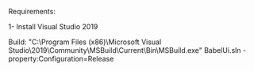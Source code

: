 Requirements:

1- Install Visual Studio 2019


Build:
"C:\Program Files (x86)\Microsoft Visual Studio\2019\Community\MSBuild\Current\Bin\MSBuild.exe" BabelUi.sln -property:Configuration=Release
